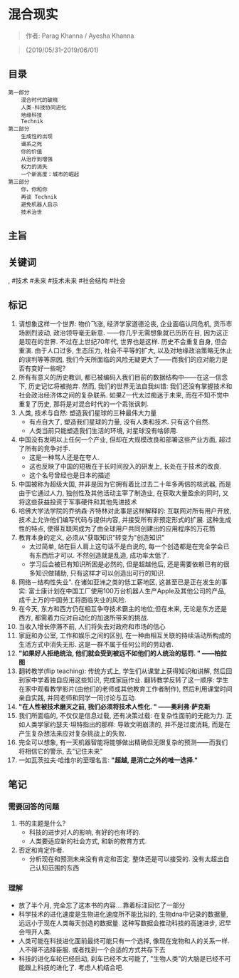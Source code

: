 # 混合现实

> 作者: Parag Khanna / Ayesha Khanna

> (2019/05/31-2019/06/01)

## 目录
```
第一部分
    混合时代的破晓
    人类-科技协同进化
    地缘科技
    Technik
第二部分
    生成性的出现
    谱系之死
    你的价值
    从治疗到增强
    权力的消失
    一个新高度：城市的崛起
第三部分
    你，你和你
    再谈 Technik
    避免机器人启示
    技术治世
```

## 主旨

## 关键词
, #技术 #未来 #技术未来 #社会结构 #社会

## 标记
1. 请想象这样一个世界: 物价飞涨, 经济学家道德沦丧, 企业面临认同危机, 货币市场剧烈波动, 政治领导毫无新意. ——你几乎无需想象就已历历在目, 因为这正是现在的世界. 不过在上世纪70年代, 世界也是这样. 历史不会重复自身, 但会重演. 由于人口过多, 生态压力, 社会不平等的扩大, 以及对地缘政治策略无休止的误判等等原因, 我们今天所面临的风险无疑更大了——而我们的应对能力是否有变好一些呢?
4. 所有有意义的历史教训, 都已被编码入我们目前的数据结构中——在这一信念下, 历史记忆将被抛弃. 然而, 我们的世界无法自我纠错: 我们还没有掌握技术和社会政治经济体之间的复杂联系. 如果Z一代太过痴迷于未来, 而在不知不觉中重复了历史, 那将是对混合时代的一个乖张讽刺.
5. 人类, 技术与自然: 塑造我们星球的三种最伟大力量
    * 有点自大了, 塑造我们星球的力量, 没有人类和技术. 只有这个自然.
    * 人类当前只能塑造我们生活的环境, 对星球没有啥卵用.
6. 中国没有发明以上任何一个产业, 但却在大规模改良和部署这些产业方面, 超过了所有的竞争对手.
    * 这是一种骂人还是在夸人.
    * 这也反映了中国的短板在于长时间投入的研发上, 长处在于技术的改良.
    * 这个名号曾经也是日本的描述
7. 中国被称为超级大国, 并非是因为它拥有着比过去二十年多两倍的核武器, 而是由于它通过人力, 独创性及其他活动主宰了制造业, 在获取大量盈余的同时, 又将这些获益投资于军事硬件和其他先进技术
8. 哈佛大学法学院的乔纳森·齐特林对此事是这样解释的: 互联网对所有用户开放, 技术上允许他们编写代码与提供内容, 并接受所有非预定形式的扩展. 这种生成性的特点, 使得互联网成为了由全球用户共同创建出的应用程序的万花筒
9. 教育本身的定义, 必须从"获取知识"转变为"创造知识"
    * 太过简单, 站在巨人肩上这句话不是白说的, 每一个创造都是在完全学会已有东西后才可以. 不然创造就是乱造, 成功率太低了.
    * 学习后会被已有知识所困是必然的, 但是超越他后, 还是需要依赖已有的很多知识做辅助, 只有这样才可以创造出可行的知识.
10. 网络－结构性失业". 在诸如亚洲之类的低工薪地区, 这甚至已是正在发生的事实: 富士康计划在中国工厂使用100万台机器人生产Apple及其他公司的产品, 成千上万的中国劳工将面临失业的风险.
11. 在今天, 东方和西方仍在相互争夺技术霸主的地位;但在未来, 无论是东方还是西方, 都需着力应对自动化的加速所带来的挑战.
12. 当收入增长停滞不前, 人们将失去对政府和市场的信心
13. 家庭和办公室, 工作和娱乐之间的区别, 在一种由相互关联的持续活动所构成的生活方式中消失无形. 这是一群不属于任何公司的劳动者.
14. **"如果好人拒绝统治, 他们就会受到被远不如他们的人统治的惩罚. " ——柏拉图**
15. 翻转教学(flip teaching): 传统方式上, 学生们从课堂上获得知识和讲解, 然后回到家中学着独自应用这些知识, 完成家庭作业. 翻转教学反转了这一顺序: 学生在家中观看教学影片(由他们的老师或其他教育工作者制作), 然后利用课堂时间亲自实践, 并同老师和同学一同讨论与互动.
16. **"在人性被技术磨灭之前, 我们必须将技术人性化. " ——奥利弗·萨克斯**
17. 我们所面临的, 不仅仅是信息过载, 还有决策过载: 在复杂性面前的无能为力. 正如人类学家约瑟夫·坦特指出的那样: 导致文明崩溃的, 并不是过度消耗, 而是在产生复杂想法来应对复杂挑战上的失败.
18. 完全可以想象, 有一天机器智能将能够做出精确但无限复杂的预测——而我们将相信它的警示, 去"记住未来"
19. 一如瓦茨拉夫·哈维尔的至理名言: **"超越, 是消亡之外的唯一选择."**


## 笔记
### 需要回答的问题
1. 书的主题是什么?
    * 科技的进步对人的影响, 有好的也有坏的.
    * 人类要适应新的社会方式, 和新的教育方式.
2. 否定和肯定作者.
    * 分析现在和预测未来没有肯定和否定. 整体还是可以接受的. 没有太超出自己认知范围的东西

### 理解
* 放了半个月, 完全忘了这本书的内容....靠着标注回忆了一部分
* 科学技术的进化速度是生物进化速度所不能比拟的, 生物dna中记录的数据量, 远远小于现在人类每天创造的数据量. 这种写数据会推动科技的高速进步, 迟早会甩开人类.
* 人类可能在科技进化面前最终可能只有一个选择, 像现在宠物和人的关系一样. 人不得不选择臣服. 或者找到一个合适的方式共存下去
* 科技的进化车轮已经启动, 刹车已经不太可能了, "生物人类"的大脑是已经不可能跟上科技的进化了. 考虑人机结合吧.
